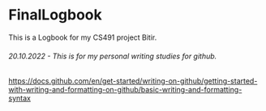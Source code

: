 # FinalLogbook
This is a Logbook for my CS491 project Bitir.

###### 20.10.2022 - This is for my personal writing studies for github.
https://docs.github.com/en/get-started/writing-on-github/getting-started-with-writing-and-formatting-on-github/basic-writing-and-formatting-syntax
